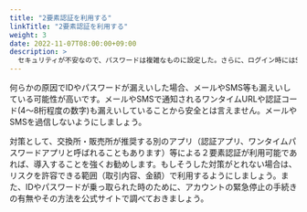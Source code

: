 ```yaml
---
title: "2要素認証を利用する"
linkTitle: "2要素認証を利用する"
weight: 3
date: 2022-11-07T08:00:00+09:00
description: >
  セキュリティが不安なので、パスワードは複雑なものに設定した。さらに、ログイン時にはSMSでワンタイムURLが通知されるように設定しておいた。ところが、交換所に久しぶりにログインしたら、資産が無断で他人のアドレスに送金されてしまっていた。
---
```


何らかの原因でIDやパスワードが漏えいした場合、メールやSMS等も漏えいしている可能性が高いです。メールやSMSで通知されるワンタイムURLや認証コード(4～8桁程度の数字)も漏えいしていることから安全とは言えません。メールやSMSを過信しないようにしましょう。

対策として、交換所・販売所が推奨する別のアプリ（認証アプリ、ワンタイムパスワードアプリと呼ばれることもあります）等による２要素認証が利用可能であれば、導入することを強くお勧めします。もしそうした対策がとれない場合は、リスクを許容できる範囲（取引内容、金額）で利用するようにしましょう。また、IDやパスワードが乗っ取られた時のために、アカウントの緊急停止の手続きの有無やその方法を公式サイトで調べておきましょう。
